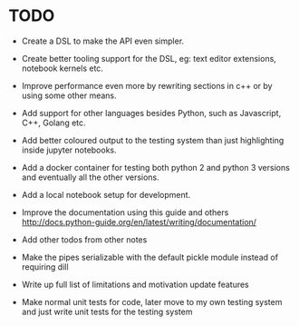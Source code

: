 # TODO

- Create a DSL to make the API even simpler.
- Create better tooling support for the DSL, eg: text editor extensions, notebook kernels etc.
- Improve performance even more by rewriting sections in c++ or by using some other means.
- Add support for other languages besides Python, such as Javascript, C++, Golang etc.
- Add better coloured output to the testing system than just highlighting inside jupyter notebooks.
- Add a docker container for testing both python 2 and python 3 versions and eventually all the other versions.
- Add a local notebook setup for development.

- Improve the documentation using this guide and others http://docs.python-guide.org/en/latest/writing/documentation/
- Add other todos from other notes

- Make the pipes serializable with the default pickle module instead of requiring dill
- Write up full list of limitations and motivation update features
- Make normal unit tests for code, later move to my own testing system and just write unit tests for the testing system